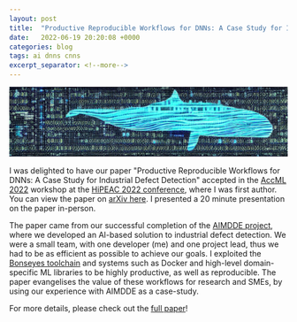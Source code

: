```yaml
---
layout: post
title:  "Productive Reproducible Workflows for DNNs: A Case Study for Industrial Defect Detection"
date:   2022-06-19 20:20:08 +0000
categories: blog
tags: ai dnns cnns
excerpt_separator: <!--more-->
---
```


<img src="/assets/cyber_whale.png" width="1024">

I was delighted to have our paper "Productive Reproducible Workflows for DNNs: A Case Study for Industrial Defect Detection" accepted in the [AccML 2022](https://accml.dcs.gla.ac.uk/) workshop at the [HiPEAC 2022 conference](https://www.hipeac.net/2022/budapest/#/), where I was first author.
You can view the paper on [arXiv here](https://arxiv.org/abs/2206.09359).
I presented a 20 minute presentation on the paper in-person.

The paper came from our successful completion of the [AIMDDE project](https://gibsonic.org/blog/2022/01/25/aimdde.html), where we developed an AI-based solution to industrial defect detection.
We were a small team, with one developer (me) and one project lead, thus we had to be as efficient as possible to achieve our goals.
I exploited the [Bonseyes toolchain](https://beta.bonseyes.com/doc/index.html) and systems such as Docker and high-level domain-specific ML libraries to be highly productive, as well as reproducible.
The paper evangelises the value of these workflows for research and SMEs, by using our experience with AIMDDE as a case-study.

For more details, please check out the [full paper](https://arxiv.org/abs/2206.09359)!

<!--more-->
